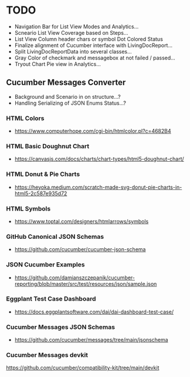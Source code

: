 # TODO

* Navigation Bar for List View Modes and Analytics...
* Scneario List View Coverage based on Steps...
* List View Column header chars or symbol Dot Colored Status 
* Finalize alignment of Cucumber interface with LivingDocReport...
* Split LivingDocReportData into several classes...
* Gray Color of checkmark and messagebox at not failed / passed...
* Tryout Chart Pie view in Analytics...

## Cucumber Messages Converter
* Background and Scenario in on structure...?
* Handling Serializing of JSON Enums Status...?

### HTML Colors
* https://www.computerhope.com/cgi-bin/htmlcolor.pl?c=4682B4

### HTML Basic Doughnut Chart
* https://canvasjs.com/docs/charts/chart-types/html5-doughnut-chart/

### HTML Donut & Pie Charts
* https://heyoka.medium.com/scratch-made-svg-donut-pie-charts-in-html5-2c587e935d72

### HTML Symbols
* https://www.toptal.com/designers/htmlarrows/symbols

### GitHub Canonical JSON Schemas
* https://github.com/cucumber/cucumber-json-schema

### JSON Cucumber Examples
* https://github.com/damianszczepanik/cucumber-reporting/blob/master/src/test/resources/json/sample.json

### Eggplant Test Case Dashboard
* https://docs.eggplantsoftware.com/dai/dai-dashboard-test-case/

### Cucumber Messages JSON Schemas
* https://github.com/cucumber/messages/tree/main/jsonschema

### Cucumber Messages devkit
https://github.com/cucumber/compatibility-kit/tree/main/devkit